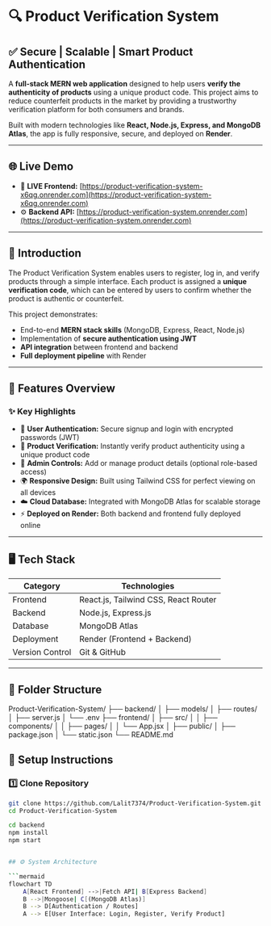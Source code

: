 # 🔍 Product Verification System

## ✅ Secure | Scalable | Smart Product Authentication

A **full-stack MERN web application** designed to help users **verify the authenticity of products** using a unique product code. This project aims to reduce counterfeit products in the market by providing a trustworthy verification platform for both consumers and brands.  

Built with modern technologies like **React, Node.js, Express, and MongoDB Atlas**, the app is fully responsive, secure, and deployed on **Render**.

---

## 🌐 Live Demo

- 🚀 **LIVE Frontend:** [https://product-verification-system-x6qg.onrender.com](https://product-verification-system-x6qg.onrender.com)  
- ⚙️ **Backend API:** [https://product-verification-system.onrender.com](https://product-verification-system.onrender.com)

---

## 🧭 Introduction

The Product Verification System enables users to register, log in, and verify products through a simple interface. Each product is assigned a **unique verification code**, which can be entered by users to confirm whether the product is authentic or counterfeit.  

This project demonstrates:

- End-to-end **MERN stack skills** (MongoDB, Express, React, Node.js)  
- Implementation of **secure authentication using JWT**  
- **API integration** between frontend and backend  
- **Full deployment pipeline** with Render  

---

## 🧠 Features Overview

### ✨ Key Highlights

- 🔐 **User Authentication:** Secure signup and login with encrypted passwords (JWT)  
- 🧾 **Product Verification:** Instantly verify product authenticity using a unique product code  
- 🧠 **Admin Controls:** Add or manage product details (optional role-based access)  
- 🌍 **Responsive Design:** Built using Tailwind CSS for perfect viewing on all devices  
- ☁️ **Cloud Database:** Integrated with MongoDB Atlas for scalable storage  
- ⚡ **Deployed on Render:** Both backend and frontend fully deployed online  

---

## 🖥️ Tech Stack

| Category   | Technologies                          |
|-----------|--------------------------------------|
| Frontend  | React.js, Tailwind CSS, React Router |
| Backend   | Node.js, Express.js                  |
| Database  | MongoDB Atlas                        |
| Deployment| Render (Frontend + Backend)          |
| Version Control | Git & GitHub                     |

---

## 📂 Folder Structure

Product-Verification-System/
├── backend/
│ ├── models/
│ ├── routes/
│ ├── server.js
│ └── .env
├── frontend/
│ ├── src/
│ │ ├── components/
│ │ ├── pages/
│ │ └── App.jsx
│ ├── public/
│ ├── package.json
│ └── static.json
└── README.md


## 🚀 Setup Instructions

### 1️⃣ Clone Repository
```bash
git clone https://github.com/Lalit7374/Product-Verification-System.git
cd Product-Verification-System

cd backend
npm install
npm start


## ⚙️ System Architecture

```mermaid
flowchart TD
    A[React Frontend] -->|Fetch API| B[Express Backend]
    B -->|Mongoose| C[(MongoDB Atlas)]
    B --> D[Authentication / Routes]
    A --> E[User Interface: Login, Register, Verify Product]



